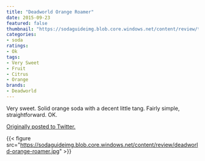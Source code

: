 ```yaml
---
title: "Deadworld Orange Roamer"
date: 2015-09-23
featured: false
thumbnail: "https://sodaguideimg.blob.core.windows.net/content/review/thumbs/deadworld-orange-roamer.jpg"
categories:
- soda
ratings:
- Ok
tags:
- Very Sweet
- Fruit
- Citrus
- Orange
brands:
- Deadworld
---
```


Very sweet. Solid orange soda with a decent little tang. Fairly simple, straightforward. OK.

[Originally posted to Twitter.](https://twitter.com/Cavorter/status/646742488527601668)

{{< figure src="https://sodaguideimg.blob.core.windows.net/content/review/deadworld-orange-roamer.jpg" >}}

